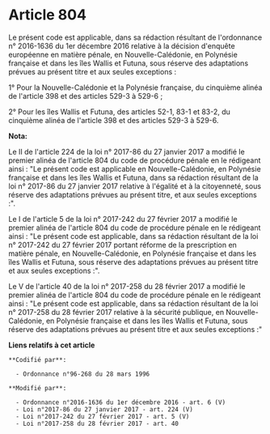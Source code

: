 # Article 804

Le présent code est applicable, dans sa rédaction résultant de l'ordonnance n° 2016-1636 du 1er décembre 2016 relative à la
décision d'enquête européenne en matière pénale, en Nouvelle-Calédonie, en Polynésie française et dans les îles Wallis et
Futuna, sous réserve des adaptations prévues au présent titre et aux seules exceptions :

1° Pour la Nouvelle-Calédonie et la Polynésie française, du cinquième alinéa de l'article 398 et des articles 529-3 à 529-6 ;

2° Pour les îles Wallis et Futuna, des articles 52-1, 83-1 et 83-2, du cinquième alinéa de l'article 398 et des articles
529-3 à 529-6.

**Nota:**

Le II de l'article 224 de la loi n° 2017-86 du 27 janvier 2017 a modifié le premier alinéa de l'article 804 du code de
procédure pénale en le rédigeant ainsi : "Le présent code est applicable en Nouvelle-Calédonie, en Polynésie française et
dans les îles Wallis et Futuna, dans sa rédaction résultant de la loi n° 2017-86 du 27 janvier 2017 relative à l'égalité et à
la citoyenneté, sous réserve des adaptations prévues au présent titre, et aux seules exceptions :".

Le I de l'article 5 de la loi n° 2017-242 du 27 février 2017 a modifié le premier alinéa de l'article 804 du code de
procédure pénale en le rédigeant ainsi : "Le présent code est applicable, dans sa rédaction résultant de la loi n° 2017-242
du 27 février 2017 portant réforme de la prescription en matière pénale, en Nouvelle-Calédonie, en Polynésie française et
dans les îles Wallis et Futuna, sous réserve des adaptations prévues au présent titre et aux seules exceptions :". 

Le V de l'article 40 de la loi n° 2017-258 du 28 février 2017 a modifié le premier alinéa de l'article 804 du code de
procédure pénale en le rédigeant ainsi : "Le présent code est applicable, dans sa rédaction résultant de la loi n° 2017-258
du 28 février 2017 relative à la sécurité publique, en Nouvelle-Calédonie, en Polynésie française et dans les îles Wallis et
Futuna, sous réserve des adaptations prévues au présent titre et aux seules exceptions :"

**Liens relatifs à cet article**

	**Codifié par**:

	  - Ordonnance n°96-268 du 28 mars 1996

	**Modifié par**:

	  - Ordonnance n°2016-1636 du 1er décembre 2016 - art. 6 (V)
	  - Loi n°2017-86 du 27 janvier 2017 - art. 224 (V)
	  - Loi n°2017-242 du 27 février 2017 - art. 5 (V)
	  - Loi n°2017-258 du 28 février 2017 - art. 40
